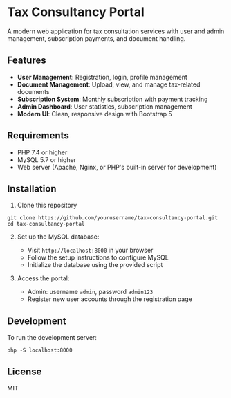 # Tax Consultancy Portal

A modern web application for tax consultation services with user and admin management, subscription payments, and document handling.

## Features

- **User Management**: Registration, login, profile management
- **Document Management**: Upload, view, and manage tax-related documents
- **Subscription System**: Monthly subscription with payment tracking
- **Admin Dashboard**: User statistics, subscription management
- **Modern UI**: Clean, responsive design with Bootstrap 5

## Requirements

- PHP 7.4 or higher
- MySQL 5.7 or higher
- Web server (Apache, Nginx, or PHP's built-in server for development)

## Installation

1. Clone this repository
```
git clone https://github.com/yourusername/tax-consultancy-portal.git
cd tax-consultancy-portal
```

2. Set up the MySQL database:
   - Visit `http://localhost:8000` in your browser
   - Follow the setup instructions to configure MySQL
   - Initialize the database using the provided script

3. Access the portal:
   - Admin: username `admin`, password `admin123`
   - Register new user accounts through the registration page

## Development

To run the development server:
```
php -S localhost:8000
```

## License

MIT 